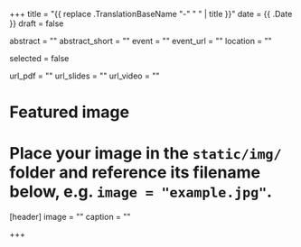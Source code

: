 +++
title = "{{ replace .TranslationBaseName "-" " " | title }}"
date = {{ .Date }}
draft = false

abstract = ""
abstract_short = ""
event = ""
event_url = ""
location = ""

selected = false

url_pdf = ""
url_slides = ""
url_video = ""

# Featured image
# Place your image in the `static/img/` folder and reference its filename below, e.g. `image = "example.jpg"`.
[header]
image = ""
caption = ""

+++
